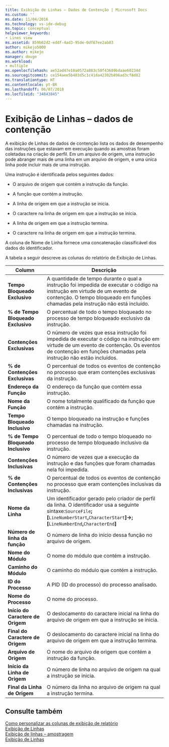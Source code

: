 ```yaml
---
title: Exibição de Linhas – Dados de Contenção | Microsoft Docs
ms.custom: ''
ms.date: 11/04/2016
ms.technology: vs-ide-debug
ms.topic: conceptual
helpviewer_keywords:
- Lines view
ms.assetid: 859b02d2-eddf-4ad3-95de-0df67ee2ab03
author: mikejo5000
ms.author: mikejo
manager: douge
ms.workload:
- multiple
ms.openlocfilehash: ae52ad47e18a0572a883c50f43689bdaae60234d
ms.sourcegitcommit: ce154aee5b403d5c1c41da42302b896ad3cf8d82
ms.translationtype: HT
ms.contentlocale: pt-BR
ms.lasthandoff: 06/07/2018
ms.locfileid: "34843845"
---
```

# <a name="lines-view---contention-data"></a>Exibição de Linhas – dados de contenção
A exibição de Linhas de dados de contenção lista os dados de desempenho das instruções que estavam em execução quando as amostras foram coletadas na criação de perfil. Em um arquivo de origem, uma instrução pode abranger mais de uma linha em um arquivo de origem, e uma única linha pode incluir mais de uma instrução.  
  
 Uma instrução é identificada pelos seguintes dados:  
  
-   O arquivo de origem que contém a instrução da função.  
  
-   A função que contém a instrução.  
  
-   A linha de origem em que a instrução se inicia.  
  
-   O caractere na linha de origem em que a instrução se inicia.  
  
-   A linha de origem em que a instrução termina.  
  
-   O caractere na linha de origem em que a instrução termina.  
  
 A coluna de Nome de Linha fornece uma concatenação classificável dos dados do identificador.  
  
 A tabela a seguir descreve as colunas do relatório de Exibição de Linhas.  
  
|Column|Descrição|  
|------------|-----------------|  
|**Tempo Bloqueado Exclusivo**|A quantidade de tempo durante o qual a instrução foi impedida de executar o código na instrução em virtude de um evento de contenção. O tempo bloqueado em funções chamadas pela instrução não está incluído.|  
|**% de Tempo Bloqueado Exclusivo**|O percentual de todo o tempo bloqueado no processo de tempo bloqueado exclusivo da instrução.|  
|**Contenções Exclusivas**|O número de vezes que essa instrução foi impedida de executar o código na instrução em virtude de um evento de contenção. Os eventos de contenção em funções chamadas pela instrução não estão incluídos.|  
|**% de Contenções Exclusivas**|O percentual de todos os eventos de contenção no processo que eram contenções exclusivas da instrução.|  
|**Endereço da Função**|O endereço da função que contém essa instrução.|  
|**Nome da Função**|O nome totalmente qualificado da função que contém a instrução.|  
|**Tempo Bloqueado Inclusivo**|O tempo bloqueado na instrução e funções chamadas na instrução.|  
|**% de Tempo Bloqueado Inclusivo**|O percentual de todo o tempo bloqueado no processo de tempo bloqueado inclusivo da instrução.|  
|**Contenções Inclusivas**|O número de vezes que a execução da instrução e das funções que foram chamadas nela foi impedida.|  
|**% de Contenções Inclusivas**|O percentual de todos os eventos de contenção no processo que eram contenções inclusivas da instrução.|  
|**Nome da Linha**|Um identificador gerado pelo criador de perfil da linha. O identificador usa a seguinte sintaxe:`SourceFile`**;[**`LineNumberStart`**,**`CharacterStart`**]->;[**`LineNumberEnd`**,**`CharacterEnd`**]**|  
|**Número de linha da função**|O número de linha do início dessa função no arquivo de origem.|  
|**Nome do Módulo**|O nome do módulo que contém a instrução.|  
|**Caminho do Módulo**|O caminho do módulo que contém a instrução.|  
|**ID do Processo**|A PID (ID do processo) do processo analisado.|  
|**Nome do Processo**|O nome do processo.|  
|**Início do Caractere de Origem**|O deslocamento do caractere inicial na linha do arquivo de origem em que a instrução se inicia.|  
|**Final do Caractere de Origem**|O deslocamento do caractere inicial na linha do arquivo de origem em que a instrução termina.|  
|**Arquivo de Origem**|O nome do arquivo de origem que contém a instrução da função.|  
|**Início da Linha de Origem**|O número de linha no arquivo de origem na qual a instrução se inicia.|  
|**Final da Linha de Origem**|O número da linha no arquivo de origem na qual a instrução termina.|  
  
## <a name="see-also"></a>Consulte também  
 [Como personalizar as colunas de exibição de relatório](../profiling/how-to-customize-report-view-columns.md)   
 [Exibição de Linhas](../profiling/lines-view.md)   
 [Exibição de linhas – amostragem](../profiling/lines-view-dotnet-memory-sampling-data.md)   
 [Exibição de Linhas](../profiling/lines-view-sampling-data.md)